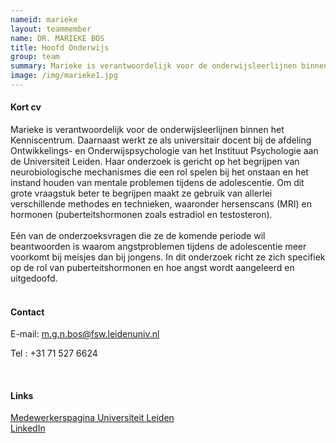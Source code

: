 ```yaml
---
nameid: marieke
layout: teammember
name: DR. MARIEKE BOS
title: Hoofd Onderwijs
group: team
summary: Marieke is verantwoordelijk voor de onderwijsleerlijnen binnen het kenniscentrum. <br> <br> Daarnaast werkt ze als universitair docent bij de afdeling Ontwikkelings- en Onderwijspsychologie aan de Universiteit Leiden. 
image: /img/marieke1.jpg
---
```



#### Kort cv
Marieke is verantwoordelijk voor de onderwijsleerlijnen binnen het Kenniscentrum. Daarnaast werkt ze als universitair docent bij de afdeling Ontwikkelings- en Onderwijspsychologie van het Instituut Psychologie aan de Universiteit Leiden. Haar onderzoek is gericht op het begrijpen van neurobiologische mechanismes die een rol spelen bij het onstaan en het instand houden van mentale problemen tijdens de adolescentie. Om dit grote vraagstuk beter te begrijpen maakt ze gebruik van allerlei 
verschillende methodes en technieken, waaronder hersenscans (MRI) en hormonen (puberteitshormonen zoals estradiol en testosteron). 
<br>
<br>
Eén van de onderzoeksvragen die ze de komende periode wil beantwoorden is waarom angstproblemen tijdens de adolescentie meer voorkomt bij meisjes dan bij jongens. 
In dit onderzoek richt ze zich specifiek op de rol van puberteitshormonen en hoe angst wordt aangeleerd en uitgedoofd. 
<br>
<br>

#### Contact

E-mail: m.g.n.bos@fsw.leidenuniv.nl

Tel : +31 71 527 6624

<br> 

#### Links
[Medewerkerspagina Universiteit Leiden](https://www.universiteitleiden.nl/medewerkers/marieke-bos#tab-1)
<br>
[LinkedIn](https://www.linkedin.com/in/marieke-bos-29626817/)





